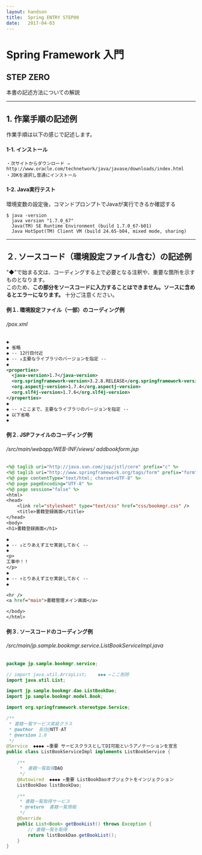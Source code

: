 ```yaml
---
layout: handson
title:  Spring ENTRY STEP00
date:   2017-04-03
---
```


# Spring Framework 入門
## STEP ZERO
本書の記述方法についての解説
***

## 1. 作業手順の記述例
作業手順は以下の感じで記述します。

#### 1-1. インストール

```
・次サイトからダウンロード ⇒ http://www.oracle.com/technetwork/java/javase/downloads/index.html
・JDKを選択し普通にインストール
```

#### 1-2. Java実行テスト
環境変数の設定後，コマンドプロンプトでJavaが実行できるか確認する

```
$ java -version
  java version "1.7.0_67"
  Java(TM) SE Runtime Environment (build 1.7.0_67-b01)
  Java HotSpot(TM) Client VM (build 24.65-b04, mixed mode, sharing)
```
***
## ２. ソースコード（環境設定ファイル含む）の記述例
"◆"で始まる文は、コーディングする上で必要となる注釈や、重要な箇所を示すものとなります。  
このため、**この部分をソースコードに入力することはできません。ソースに含めるとエラーになります。** 十分ご注意ください。

#### 例１. 環境設定ファイル（一部）のコーディング例
###### /pox.xml
```xml
◆
◆ 省略
◆ -- 12行目付近
◆ -- ↓主要なライブラリのバージョンを指定 --
◆
<properties>
  <java-version>1.7</java-version>
  <org.springframework-version>3.2.8.RELEASE</org.springframework-version>
  <org.aspectj-version>1.7.4</org.aspectj-version>
  <org.slf4j-version>1.7.6</org.slf4j-version>
</properties>
◆
◆ -- ↑ここまで、主要なライブラリのバージョンを指定 --
◆ 以下省略
◆
```

#### 例２. JSPファイルのコーディング例
###### /src/main/webapp/WEB-INF/views/ addbookform.jsp

```jsp
<%@ taglib uri="http://java.sun.com/jsp/jstl/core" prefix="c" %>
<%@ taglib uri="http://www.springframework.org/tags/form" prefix="form" %>
<%@ page contentType="text/html; charset=UTF-8" %>
<%@ page pageEncoding="UTF-8" %>
<%@ page session="false" %>
<html>
<head>
	<link rel="stylesheet" type="text/css" href="css/bookmgr.css" />
	<title>書籍登録画面</title>
</head>
<body>
<h1>書籍登録画面</h1>

◆
◆ -- ↓とりあえずエセ実装しておく --
◆
<p>
工事中！！
</p>
◆
◆ -- ↑とりあえずエセ実装しておく --
◆

<hr />
<a href="main">書籍管理メイン画面</a>

</body>
</html>
```

#### 例３. ソースコードのコーディング例
###### /src/main/jp.sample.bookmgr.service.ListBookServiceImpl.java

```java
package jp.sample.bookmgr.service;

// import java.util.ArrayList;    ◆◆◆ ←ここ削除
import java.util.List;

import jp.sample.bookmgr.dao.ListBookDao;
import jp.sample.bookmgr.model.Book;

import org.springframework.stereotype.Service;

/**
 * 書籍一覧サービス実装クラス
 * @author	長住@NTT-AT
 * @version	1.0
 */
@Service  ◆◆◆◆ ←重要 サービスクラスとしてDI可能というアノテーションを宣言
public class ListBookServiceImpl implements ListBookService {

	/**
	 *  書籍一覧取得DAO
	 */
	@Autowired	◆◆◆◆ ←重要 ListBookDaoオブジェクトをインジェクション
	ListBookDao listBookDao;

	/**
	 * 書籍一覧取得サービス
	 * @return	書籍一覧情報
	 */
	@Override
	public List<Book> getBookList() throws Exception {
		// 書籍一覧を取得
		return listBookDao.getBookList();
	}
}
```
